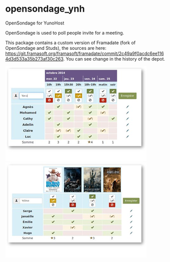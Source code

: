 opensondage_ynh
===============

OpenSondage for YunoHost

OpenSondage is used to poll people invite for a meeting.

This package contains a custom version of Framadate (fork of OpenSondage and Studs), the sources are here: https://git.framasoft.org/framasoft/framadate/commit/2c49a9f0acdc6ee1164d3d533a35b273af30c263. You can see change in the history of the depot.

<img src="/sources/images/date.png" style="max-width:100%;" alt="Screen containing a meeting poll"/>
<img src="/sources/images/classic.png" style="max-width:100%;" alt="Screen containing a vote poll to choose a restaurant"/>
